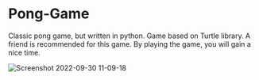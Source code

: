 # Pong-Game
Classic pong game, but written in python. Game based on Turtle library. A friend is recommended for this game. By playing the game, you will gain a nice time.

![Screenshot 2022-09-30 11-09-18](https://user-images.githubusercontent.com/113987919/194848811-42d49774-72b1-4e70-aeed-c16bda22510f.jpg)
